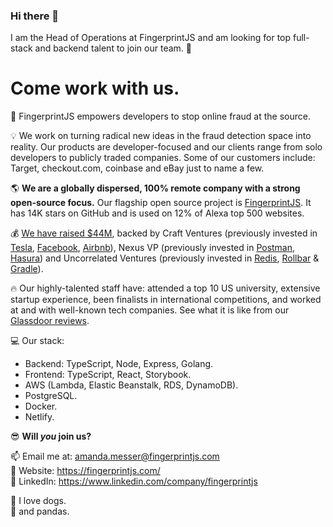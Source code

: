 ### Hi there 👋

I am the Head of Operations at FingerprintJS and am looking for top full-stack and backend talent to join our team. :rocket:

<h1>Come work with us.</h1>

:rotating_light: FingerprintJS empowers developers to stop online fraud at the source.

:bulb: We work on turning radical new ideas in the fraud detection space into reality. Our products are developer-focused and our clients range from solo developers to publicly traded companies. Some of our customers include: Target, checkout.com, coinbase and eBay just to name a few.

:earth_americas: <b>We are a globally dispersed, 100% remote company with a strong open-source focus.</b> Our flagship open source project is <a href="https://github.com/fingerprintjs/fingerprintjs">FingerprintJS</a>. It has 14K stars on GitHub and is used on 12% of Alexa top 500 websites.

:moneybag: <a href="https://www.crunchbase.com/organization/fingerprintjs">We have raised $44M</a>, backed by Craft Ventures (previously invested in <a href="https://www.tesla.com/">Tesla</a>, <a href="https://www.facebook.com/">Facebook</a>, <a href="https://www.airbnb.com/">Airbnb</a>), Nexus VP (previously invested in <a href="https://www.postman.com/">Postman</a>, <a href="https://hasura.io/">Hasura</a>) and Uncorrelated Ventures (previously invested in <a href="https://redis.io/">Redis</a>, <a href="http://rollbar.com/">Rollbar</a> & <a href="https://gradle.org/">Gradle</a>).

:fire: Our highly-talented staff have: attended a top 10 US university, extensive startup experience, been finalists in international competitions, and worked at and with well-known tech companies. See what it is like from our <a href="https://www.glassdoor.com/Reviews/FingerprintJS-Reviews-E4075078.htm">Glassdoor reviews</a>.

:computer: Our stack:

<ul>
<li>Backend: TypeScript, Node, Express, Golang.</li>
<li>Frontend: TypeScript, React, Storybook.</li>
<li>AWS (Lambda, Elastic Beanstalk, RDS, DynamoDB).</li>
<li>PostgreSQL.</li>
<li>Docker.</li>
<li>Netlify.</li>
</ul>

:sunglasses: <b>Will <i>you</i> join us?</b>

📫 Email me at: <a href="mailto:amanda.messer@fingerprintjs.com?subject=Hello from Github">amanda.messer@fingerprintjs.com</a><br>
:link: Website: <a href="https://fingerprintjs.com/">https://fingerprintjs.com/</a><br>
:link: LinkedIn: <a href="https://www.linkedin.com/company/fingerprintjs">https://www.linkedin.com/company/fingerprintjs</a>

:paw_prints: I love dogs.<br>
:panda_face: and pandas.

<!--
**manda-panda-fingerprinting/manda-panda-fingerprinting** is a ✨ _special_ ✨ repository because its `README.md` (this file) appears on your GitHub profile.

Here are some ideas to get you started:

- 🔭 I’m currently working on ...
- 🌱 I’m currently learning ...
- 👯 I’m looking to collaborate on ...
- 🤔 I’m looking for help with ...
- 💬 Ask me about ...
- 📫 How to reach me: ...
- 😄 Pronouns: ...
- ⚡ Fun fact: ...
-->
